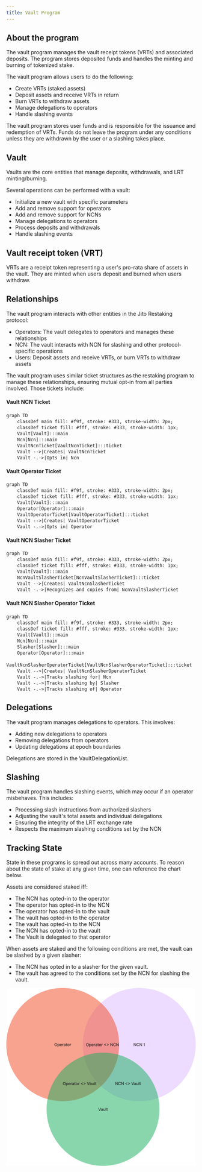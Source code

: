 ```yaml
---
title: Vault Program
---
```


## About the program

The vault program manages the vault receipt tokens (VRTs) and associated deposits.
The program stores deposited funds and handles the minting and burning of tokenized stake.

The vault program allows users to do the following:

- Create VRTs (staked assets)
- Deposit assets and receive VRTs in return
- Burn VRTs to withdraw assets
- Manage delegations to operators
- Handle slashing events

The vault program stores user funds and is responsible for the issuance and redemption of VRTs.
Funds do not leave the program under any conditions unless they are withdrawn by the user or a slashing takes place.

## Vault

Vaults are the core entities that manage deposits, withdrawals, and LRT minting/burning.

Several operations can be performed with a vault:

- Initialize a new vault with specific parameters
- Add and remove support for operators
- Add and remove support for NCNs
- Manage delegations to operators
- Process deposits and withdrawals
- Handle slashing events

## Vault receipt token (VRT)

VRTs are a receipt token representing a user's pro-rata share of assets in the vault.
They are minted when users deposit and burned when users withdraw.

## Relationships

The vault program interacts with other entities in the Jito Restaking protocol:

- Operators: The vault delegates to operators and manages these relationships
- NCN: The vault interacts with NCN for slashing and other protocol-specific operations
- Users: Deposit assets and receive VRTs, or burn VRTs to withdraw assets

The vault program uses similar ticket structures as the restaking program to manage these relationships, ensuring mutual
opt-in from all parties involved. Those tickets include:

#### Vault NCN Ticket

```mermaid
graph TD
    classDef main fill: #f9f, stroke: #333, stroke-width: 2px;
    classDef ticket fill: #fff, stroke: #333, stroke-width: 1px;
    Vault[Vault]:::main
    Ncn[Ncn]:::main
    VaultNcnTicket[VaultNcnTicket]:::ticket
    Vault -->|Creates| VaultNcnTicket
    Vault -.->|Opts in| Ncn
```

#### Vault Operator Ticket

```mermaid
graph TD
    classDef main fill: #f9f, stroke: #333, stroke-width: 2px;
    classDef ticket fill: #fff, stroke: #333, stroke-width: 1px;
    Vault[Vault]:::main
    Operator[Operator]:::main
    VaultOperatorTicket[VaultOperatorTicket]:::ticket
    Vault -->|Creates| VaultOperatorTicket
    Vault -.->|Opts in| Operator
```

#### Vault NCN Slasher Ticket

```mermaid
graph TD
    classDef main fill: #f9f, stroke: #333, stroke-width: 2px;
    classDef ticket fill: #fff, stroke: #333, stroke-width: 1px;
    Vault[Vault]:::main
    NcnVaultSlasherTicket[NcnVaultSlasherTicket]:::ticket
    Vault -->|Creates| VaultNcnSlasherTicket
    Vault -.->|Recognizes and copies from| NcnVaultSlasherTicket
```

#### Vault NCN Slasher Operator Ticket

```mermaid
graph TD
    classDef main fill: #f9f, stroke: #333, stroke-width: 2px;
    classDef ticket fill: #fff, stroke: #333, stroke-width: 1px;
    Vault[Vault]:::main
    Ncn[Ncn]:::main
    Slasher[Slasher]:::main
    Operator[Operator]:::main
    VaultNcnSlasherOperatorTicket[VaultNcnSlasherOperatorTicket]:::ticket
    Vault -->|Creates| VaultNcnSlasherOperatorTicket
    Vault -.->|Tracks slashing for| Ncn
    Vault -.->|Tracks slashing by| Slasher
    Vault -.->|Tracks slashing of| Operator
```

## Delegations

The vault program manages delegations to operators. This involves:

- Adding new delegations to operators
- Removing delegations from operators
- Updating delegations at epoch boundaries

Delegations are stored in the VaultDelegationList.

## Slashing

The vault program handles slashing events, which may occur if an operator misbehaves. This includes:

- Processing slash instructions from authorized slashers
- Adjusting the vault's total assets and individual delegations
- Ensuring the integrity of the LRT exchange rate
- Respects the maximum slashing conditions set by the NCN

## Tracking State

State in these programs is spread out across many accounts.
To reason about the state of stake at any given time, one can reference the chart below.

Assets are considered staked iff:

- The NCN has opted-in to the operator
- The operator has opted-in to the NCN
- The operator has opted-in to the vault
- The vault has opted-in to the operator
- The vault has opted-in to the NCN
- The NCN has opted-in to the vault
- The Vault is delegated to that operator

When assets are staked and the following conditions are met, the vault can be slashed by a given slasher:

- The NCN has opted in to a slasher for the given vault.
- The vault has agreed to the conditions set by the NCN for slashing the vault.

![img.png](../assets/staked_venn_diagram.png)